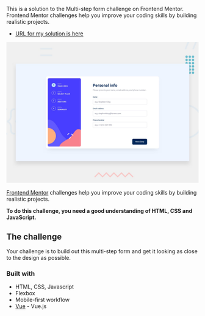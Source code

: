 This is a solution to the Multi-step form challenge on Frontend Mentor. Frontend Mentor challenges help you improve your coding skills by building realistic projects.


- [URL for my solution is here](https://aflo7.github.io/multi-step-form/)

![Design preview for the Multi-step form coding challenge](./design/desktop-preview.jpg)


[Frontend Mentor](https://www.frontendmentor.io) challenges help you improve your coding skills by building realistic projects.

**To do this challenge, you need a good understanding of HTML, CSS and JavaScript.**

## The challenge

Your challenge is to build out this multi-step form and get it looking as close to the design as possible.


### Built with
- HTML, CSS, Javascript
- Flexbox
- Mobile-first workflow
- [Vue](https://vuejs.org/) - Vue.js